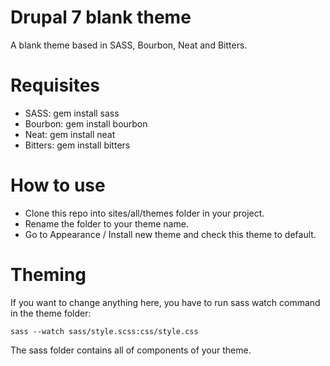 Drupal 7 blank theme
==================
A blank theme based in SASS, Bourbon, Neat and Bitters.

Requisites
==========
* SASS: gem install sass
* Bourbon: gem install bourbon
* Neat: gem install neat
* Bitters: gem install bitters

How to use
==========
* Clone this repo into sites/all/themes folder in your project.
* Rename the folder to your theme name.
* Go to Appearance / Install new theme and check this theme to default.

Theming
=======
If you want to change anything here, you have to run sass watch command in the theme folder:

```
sass --watch sass/style.scss:css/style.css
```

The sass folder contains all of components of your theme.
